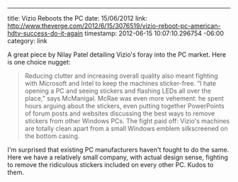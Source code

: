 --- 
title: Vizio Reboots the PC
date: 15/06/2012
link: http://www.theverge.com/2012/6/15/3076519/vizio-reboot-pc-american-hdtv-success-do-it-again
timestamp: 2012-06-15 10:07:10.296754 -06:00
category: link

A great piece by Nilay Patel detailing Vizio's foray into the PC market. Here is one choice nugget:

> Reducing clutter and increasing overall quality also meant fighting with Microsoft and Intel to keep the machines sticker-free. “I hate opening a PC and seeing stickers and flashing LEDs all over the place,” says McManigal. McRae was even more vehement: he spent hours arguing about the stickers, even putting together PowerPoints of forum posts and websites discussing the best ways to remove stickers from other Windows PCs. The fight paid off: Vizio's machines are totally clean apart from a small Windows emblem silkscreened on the bottom casing.

I'm surprised that existing PC manufacturers haven't fought to do the same. Here we have a relatively small company, with actual design sense, fighting to remove the ridiculous stickers included on every other PC. Kudos to them.